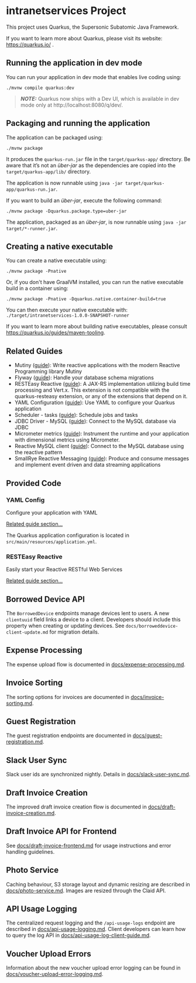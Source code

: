 # intranetservices Project

This project uses Quarkus, the Supersonic Subatomic Java Framework.

If you want to learn more about Quarkus, please visit its website: https://quarkus.io/ .

## Running the application in dev mode

You can run your application in dev mode that enables live coding using:
```shell script
./mvnw compile quarkus:dev
```

> **_NOTE:_**  Quarkus now ships with a Dev UI, which is available in dev mode only at http://localhost:8080/q/dev/.

## Packaging and running the application

The application can be packaged using:
```shell script
./mvnw package
```
It produces the `quarkus-run.jar` file in the `target/quarkus-app/` directory.
Be aware that it’s not an _über-jar_ as the dependencies are copied into the `target/quarkus-app/lib/` directory.

The application is now runnable using `java -jar target/quarkus-app/quarkus-run.jar`.

If you want to build an _über-jar_, execute the following command:
```shell script
./mvnw package -Dquarkus.package.type=uber-jar
```

The application, packaged as an _über-jar_, is now runnable using `java -jar target/*-runner.jar`.

## Creating a native executable

You can create a native executable using: 
```shell script
./mvnw package -Pnative
```

Or, if you don't have GraalVM installed, you can run the native executable build in a container using: 
```shell script
./mvnw package -Pnative -Dquarkus.native.container-build=true
```

You can then execute your native executable with: `./target/intranetservices-1.0.0-SNAPSHOT-runner`

If you want to learn more about building native executables, please consult https://quarkus.io/guides/maven-tooling.

## Related Guides

- Mutiny ([guide](https://quarkus.io/guides/mutiny-primer)): Write reactive applications with the modern Reactive Programming library Mutiny
- Flyway ([guide](https://quarkus.io/guides/flyway)): Handle your database schema migrations
- RESTEasy Reactive ([guide](https://quarkus.io/guides/resteasy-reactive)): A JAX-RS implementation utilizing build time processing and Vert.x. This extension is not compatible with the quarkus-resteasy extension, or any of the extensions that depend on it.
- YAML Configuration ([guide](https://quarkus.io/guides/config#yaml)): Use YAML to configure your Quarkus application
- Scheduler - tasks ([guide](https://quarkus.io/guides/scheduler)): Schedule jobs and tasks
- JDBC Driver - MySQL ([guide](https://quarkus.io/guides/datasource)): Connect to the MySQL database via JDBC
- Micrometer metrics ([guide](https://quarkus.io/guides/micrometer)): Instrument the runtime and your application with dimensional metrics using Micrometer.
- Reactive MySQL client ([guide](https://quarkus.io/guides/reactive-sql-clients)): Connect to the MySQL database using the reactive pattern
- SmallRye Reactive Messaging ([guide](https://quarkus.io/guides/reactive-messaging)): Produce and consume messages and implement event driven and data streaming applications

## Provided Code

### YAML Config

Configure your application with YAML

[Related guide section...](https://quarkus.io/guides/config-reference#configuration-examples)

The Quarkus application configuration is located in `src/main/resources/application.yml`.

### RESTEasy Reactive

Easily start your Reactive RESTful Web Services

[Related guide section...](https://quarkus.io/guides/getting-started-reactive#reactive-jax-rs-resources)

## Borrowed Device API

The `BorrowedDevice` endpoints manage devices lent to users. A new `clientuuid` field links a device to a client. Developers should include this property when creating or updating devices. See `docs/borroweddevice-client-update.md` for migration details.

## Expense Processing

The expense upload flow is documented in [docs/expense-processing.md](deprecated/expense-processing.md).

## Invoice Sorting

The sorting options for invoices are documented in [docs/invoice-sorting.md](deprecated/invoice/invoice-sorting.md).

## Guest Registration

The guest registration endpoints are documented in [docs/guest-registration.md](deprecated/guest-registration.md).

## Slack User Sync

Slack user ids are synchronized nightly. Details in [docs/slack-user-sync.md](deprecated/slack-user-sync.md).

## Draft Invoice Creation

The improved draft invoice creation flow is documented in [docs/draft-invoice-creation.md](deprecated/invoice/draft-invoice-creation.md).

## Draft Invoice API for Frontend

See [docs/draft-invoice-frontend.md](deprecated/invoice/draft-invoice-frontend.md) for usage instructions and error handling guidelines.

## Photo Service

Caching behaviour, S3 storage layout and dynamic resizing are described in [docs/photo-service.md](deprecated/photo-service.md). Images are resized through the Claid API.

## API Usage Logging

The centralized request logging and the `/api-usage-logs` endpoint are described
in [docs/api-usage-logging.md](deprecated/api-usage-logging.md). Client developers can
learn how to query the log API in
[docs/api-usage-log-client-guide.md](deprecated/api-usage-log-client-guide.md).

## Voucher Upload Errors

Information about the new voucher upload error logging can be found in
[docs/voucher-upload-error-logging.md](deprecated/voucher-upload-error-logging.md).
